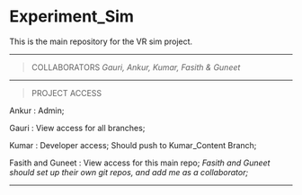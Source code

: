# Experiment_Sim

This is the main repository for the VR sim project.

----------------------------------------------------------------------------------------
> COLLABORATORS 
*Gauri, Ankur, Kumar, Fasith & Guneet*

----------------------------------------------------------------------------------------
> PROJECT ACCESS 

Ankur : Admin;

Gauri : View access for all branches;

Kumar : Developer access; Should push to Kumar_Content Branch;

Fasith and Guneet : View access for this main repo; 
*Fasith and Guneet should set up their own git repos, and add me as a collaborator;*

----------------------------------------------------------------------------------------

